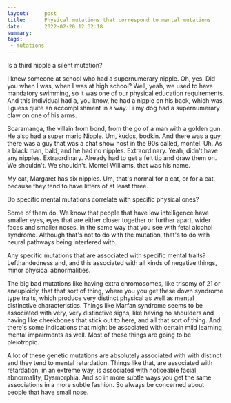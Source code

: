 ```yaml
---
layout:     post
title:      Physical mutations that correspond to mental mutations
date:       2022-02-20 12:32:18
summary:    
tags:
 - mutations
---
```


Is a third nipple a silent mutation? 

I knew someone at school who had a supernumerary nipple. Oh, yes. Did you when I was, when I was at high school? Well, yeah, we used to have mandatory swimming, so it was one of our physical education requirements. And this individual had a, you know, he had a nipple on his back, which was, I guess quite an accomplishment in a way. I i my dog had a supernumerary claw on one of his arms.

Scaramanga, the villain from bond, from the go of a man with a golden gun. He also had a super mario Nipple. Um, kudos, bodkin. And there was a guy, there was a guy that was a chat show host in the 90s called, montel. Uh. As a black man, bald, and he had no nipples. Extraordinary. Yeah, didn't have any nipples. Extraordinary. Already had to get a felt tip and draw them on. We shouldn't. We shouldn't. Montel Williams, that was his name.

My cat, Margaret has six nipples. Um, that's normal for a cat, or for a cat, because they tend to have litters of at least three. 

Do specific mental mutations correlate with specific physical ones? 

Some of them do. We know that people that have low intelligence have smaller eyes, eyes that are either closer together or further apart, wider faces and smaller noses, in the same way that you see with fetal alcohol syndrome. Although that's not to do with the mutation, that's to do with neural pathways being interfered with. 

Any specific mutations that are associated with specific mental traits? Lefthandedness and, and this associated with all kinds of negative things, minor physical abnormalities.

The big bad mutations like having extra chromosomes, like trisomy of 21 or aneuploidy, that that sort of thing, where you you get these down syndrome type traits, which produce very distinct physical as well as mental distinctive characteristics. Things like Marfan syndrome seems to be associated with very, very distinctive signs, like having no shoulders and having like cheekbones that stick out to here, and all that sort of thing. And there's some indications that might be associated with certain mild learning mental impairments as well. Most of these things are going to be pleiotropic.

A lot of these genetic mutations are absolutely associated with with distinct and they tend to mental retardation. Things like that, are associated with retardation, in an extreme way, is associated with noticeable facial abnormality, Dysmorphia. And so in more subtle ways you get the same associations in a more subtle fashion. So always be concerned about people that have small nose.